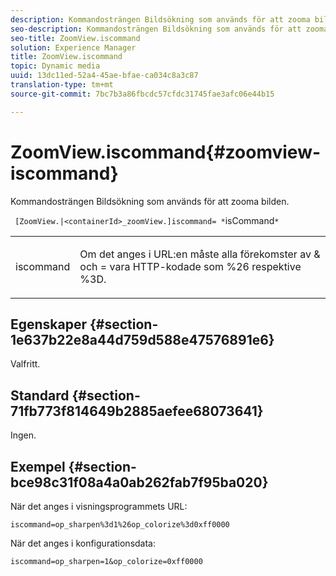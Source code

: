 ```yaml
---
description: Kommandosträngen Bildsökning som används för att zooma bilden.
seo-description: Kommandosträngen Bildsökning som används för att zooma bilden.
seo-title: ZoomView.iscommand
solution: Experience Manager
title: ZoomView.iscommand
topic: Dynamic media
uuid: 13dc11ed-52a4-45ae-bfae-ca034c8a3c87
translation-type: tm+mt
source-git-commit: 7bc7b3a86fbcdc57cfdc31745fae3afc06e44b15

---
```



# ZoomView.iscommand{#zoomview-iscommand}

Kommandosträngen Bildsökning som används för att zooma bilden.

` [ZoomView.|<containerId>_zoomView.]iscommand= *`isCommand`*`

<table id="table_06B5F795889E402FB6BCEA4D882E1422"> 
 <tbody> 
  <tr> 
   <td colname="col1"> <p> <span class="codeph"><span class="varname"> iscommand</span></span> </p> </td> 
   <td colname="col2"> <p> Om det anges i URL:en måste alla förekomster av <span class="codeph"> &amp;</span> och <span class="codeph"> =</span> vara HTTP-kodade som <span class="codeph"> %26</span> respektive <span class="codeph"> %3D</span>. </p> </td> 
  </tr> 
 </tbody> 
</table>

## Egenskaper {#section-1e637b22e8a44d759d588e47576891e6}

Valfritt.

## Standard {#section-71fb773f814649b2885aefee68073641}

Ingen.

## Exempel {#section-bce98c31f08a4a0ab262fab7f95ba020}

När det anges i visningsprogrammets URL:

`iscommand=op_sharpen%3d1%26op_colorize%3d0xff0000`

När det anges i konfigurationsdata:

`iscommand=op_sharpen=1&op_colorize=0xff0000`
